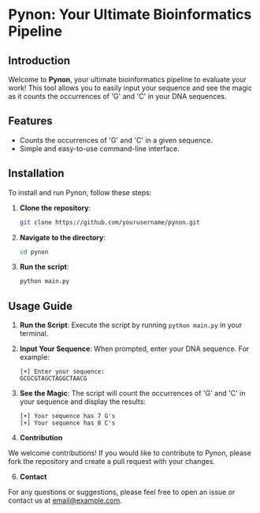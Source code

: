 # **Pynon: Your Ultimate Bioinformatics Pipeline**

## **Introduction**

Welcome to **Pynon**, your ultimate bioinformatics pipeline to evaluate your work! This tool allows you to easily input your sequence and see the magic as it counts the occurrences of 'G' and 'C' in your DNA sequences.

## **Features**

- Counts the occurrences of 'G' and 'C' in a given sequence.
- Simple and easy-to-use command-line interface.

## **Installation**

To install and run Pynon, follow these steps:

1. **Clone the repository**:
    ```bash
    git clone https://github.com/yourusername/pynon.git
    ```

2. **Navigate to the directory**:
    ```bash
    cd pynon
    ```

3. **Run the script**:
    ```bash
    python main.py
    ```

## **Usage Guide**

1. **Run the Script**:
    Execute the script by running `python main.py` in your terminal.

2. **Input Your Sequence**:
    When prompted, enter your DNA sequence. For example:
    ```
    [+] Enter your sequence:
    GCGCGTAGCTAGGCTAACG
    ```

3. **See the Magic**:
    The script will count the occurrences of 'G' and 'C' in your sequence and display the results:
    ```
    [+] Your sequence has 7 G's
    [+] Your sequence has 8 C's
    ```

 4. **Contribution**

We welcome contributions! If you would like to contribute to Pynon, please fork the repository and create a pull request with your changes.

6. **Contact**

For any questions or suggestions, please feel free to open an issue or contact us at [email@example.com](mailto:an0nbilsec@gmail.com).


